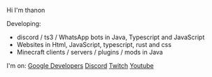 Hi I'm thanon

Developing:
- discord / ts3 / WhatsApp bots in Java, Typescript and JavaScript
- Websites in Html, JavaScript, typescript, rust and css
- Minecraft clients / servers / plugins / mods in Java

I'm on:
<a href="https://g.dev/thanon">Google Developers</a>
<a href="https://discord.gg/suKuFvWb65">Discord</a>
<a href="https://twitch.tv/thanongaming">Twitch</a>
<a href="https://www.youtube.com/@TTCallabout">Youtube</a>
